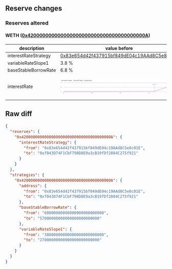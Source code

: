 ## Reserve changes

### Reserves altered

#### WETH ([0x420000000000000000000000000000000000000A](https://andromeda-explorer.metis.io/address/0x420000000000000000000000000000000000000A))

| description | value before | value after |
| --- | --- | --- |
| interestRateStrategy | [0x83e654d42f437915bf849dE04c19AAd8C5e8c01E](https://andromeda-explorer.metis.io/address/0x83e654d42f437915bf849dE04c19AAd8C5e8c01E) | [0xf043D74F1CbF798D8E9a3cB19fDf2084C275f921](https://andromeda-explorer.metis.io/address/0xf043D74F1CbF798D8E9a3cB19fDf2084C275f921) |
| variableRateSlope1 | 3.8 % | 2.7 % |
| baseStableBorrowRate | 6.8 % | 5.7 % |
| interestRate | ![before](/.assets/7396caa31f7811576cb04a4e90aac9ea03560ba2.svg) | ![after](/.assets/b5b60c9a6da247fd6707dc572d95d822d367c535.svg) |

## Raw diff

```json
{
  "reserves": {
    "0x420000000000000000000000000000000000000A": {
      "interestRateStrategy": {
        "from": "0x83e654d42f437915bf849dE04c19AAd8C5e8c01E",
        "to": "0xf043D74F1CbF798D8E9a3cB19fDf2084C275f921"
      }
    }
  },
  "strategies": {
    "0x420000000000000000000000000000000000000A": {
      "address": {
        "from": "0x83e654d42f437915bf849dE04c19AAd8C5e8c01E",
        "to": "0xf043D74F1CbF798D8E9a3cB19fDf2084C275f921"
      },
      "baseStableBorrowRate": {
        "from": "68000000000000000000000000",
        "to": "57000000000000000000000000"
      },
      "variableRateSlope1": {
        "from": "38000000000000000000000000",
        "to": "27000000000000000000000000"
      }
    }
  }
}
```